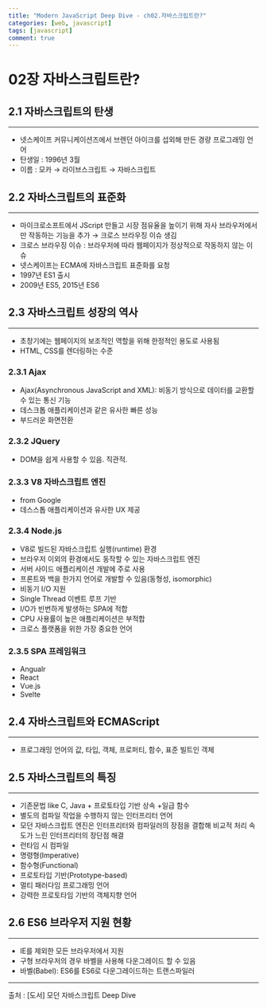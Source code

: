 ```yaml
---
title: "Modern JavaScript Deep Dive - ch02.자바스크립트란?"
categories: [web, javascript]
tags: [javascript]
comment: true
---
```


# 02장 자바스크립트란?

## 2.1 자바스크립트의 탄생

---

- 넷스케이프 커뮤니케이션즈에서 브렌던 아이크를 섭외해 만든 경량 프로그래밍 언어
- 탄생일 : 1996년 3월
- 이름 : 모카 → 라이브스크립트 → 자바스크립트

## 2.2 자바스크립트의 표준화

---

- 마이크로소프트에서 JScript 만들고 시장 점유율을 높이기 위해 자사 브라우저에서만 작동하는 기능을 추가 → 크로스 브라우징 이슈 생김
- 크로스 브라우징 이슈 : 브라우저에 따라 웹페이지가 정상적으로 작동하지 않는 이슈
- 넷스케이프는 ECMA에 자바스크립트 표준화를 요청
- 1997년 ES1 출시
- 2009년 ES5, 2015년 ES6

## 2.3 자바스크립트 성장의 역사

---

- 초창기에는 웹페이지의 보조적인 역할을 위해 한정적인 용도로 사용됨
- HTML, CSS를 렌더링하는 수준

### 2.3.1 Ajax

- Ajax(Asynchronous JavaScript and XML): 비동기 방식으로 데이터를 교환할 수 있는 통신 기능
- 데스크톱 애플리케이션과 같은 유사한 빠른 성능
- 부드러운 화면전환

### 2.3.2 JQuery

- DOM을 쉽게 사용할 수 있음. 직관적.

### 2.3.3 V8 자바스크립트 엔진

- from Google
- 데스스톱 애플리케이션과 유사한 UX 제공

### 2.3.4 Node.js

- V8로 빌드된 자바스크립트 실행(runtime) 환경
- 브라우저 이외의 환경에서도 동작할 수 있는 자바스크립트 엔진
- 서버 사이드 애플리케이션 개발에 주로 사용
- 프론트와 백을 한가지 언어로 개발할 수 있음(동형성, isomorphic)
- 비동기 I/O 지원
- Single Thread 이벤트 루프 기반
- I/O가 빈번하게 발생하는 SPA에 적합
- CPU 사용률이 높은 애플리케이션은 부적합
- 크로스 플랫폼을 위한 가장 중요한 언어

### 2.3.5 SPA 프레임워크

- Angualr
- React
- Vue.js
- Svelte

## 2.4 자바스크립트와 ECMAScript

---

- 프로그래밍 언어의 값, 타입, 객체, 프로퍼티, 함수, 표준 빌트인 객체

## 2.5 자바스크립트의 특징

---

- 기존문법 like C, Java + 프로토타입 기반 상속 +일급 함수
- 별도의 컴파일 작업을 수행하지 않는 인터프리터 언어
- 모던 자바스크립트 엔진은 인터프리터와 컴파일러의 장점을 결합해 비교적 처리 속도가 느린 인터프리터의 장단점 해결
- 런타임 시 컴파일
- 명령형(Imperative)
- 함수형(Functional)
- 프로토타입 기반(Prototype-based)
- 멀티 패러다임 프로그래밍 언어
- 강력한 프로토타임 기반의 객체지향 언어

## 2.6 ES6 브라우저 지원 현황

---

- IE를 제외한 모든 브라우저에서 지원
- 구형 브라우저의 경우 바벨을 사용해 다운그레이드 할 수 있음
- 바벨(Babel): ES6를 ES6로 다운그레이드하는 트랜스파일러

---

출처 : [도서] 모던 자바스크립트 Deep Dive